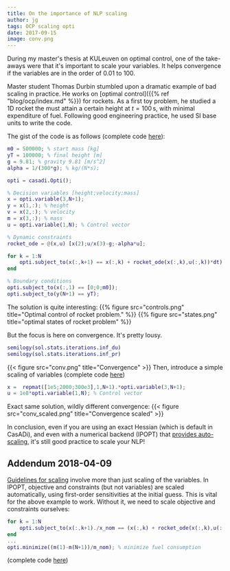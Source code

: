```yaml
---
title: On the importance of NLP scaling
author: jg
tags: OCP scaling opti
date: 2017-09-15
image: conv.png
---
```


During my master's thesis at KULeuven on optimal control, one of the take-aways were that it's important to scale your variables. It helps convergence if the variables are in the order of 0.01 to 100.

<!--more-->

Master student Thomas Durbin stumbled upon a dramatic example of bad scaling in practice. He works on [optimal control]({{% ref "blog/ocp/index.md" %}}) for rockets. As a first toy problem, he studied a 1D rocket the must attain a certain height at $t=100\,\mathrm{s}$, with minimal expenditure of fuel. Following good engineering practice, he used SI base units to write the code.

The gist of the code is as follows (complete code [here](rocket.m)):
```matlab
m0 = 500000; % start mass [kg]
yT = 100000; % final height [m]
g = 9.81; % gravity 9.81 [m/s^2]
alpha = 1/(300*g); % kg/(N*s);

opti = casadi.Opti();

% Decision variables [height;velocity;mass]
x = opti.variable(3,N+1);
y = x(1,:); % height
v = x(2,:); % velocity
m = x(3,:); % mass
u = opti.variable(1,N); % Control vector

% Dynamic constraints
rocket_ode = @(x,u) [x(2);u/x(3)-g;-alpha*u];

for k = 1:N
    opti.subject_to(x(:,k+1) == x(:,k) + rocket_ode(x(:,k),u(:,k))*dt);
end

% Boundary conditions
opti.subject_to(x(:,1) == [0;0;m0]);
opti.subject_to(y(N+1) == yT);
```

The solution is quite interesting:
{{% figure src="controls.png" title="Optimal control of rocket problem." %}}
{{% figure src="states.png" title="optimal states of rocket problem" %}}

But the focus is here on convergence. It's pretty lousy.
```matlab
semilogy(sol.stats.iterations.inf_du)
semilogy(sol.stats.iterations.inf_pr)
```
{{< figure src="conv.png" title="Convergence" >}}
Then, introduce a simple scaling of variables (complete code [here](rocket_scaled.m))
```matlab
x =  repmat([1e5;2000;300e3],1,N+1).*opti.variable(3,N+1);
u = 1e8*opti.variable(1,N); % Control vector
```
Exact same solution, wildly different convergence:
{{< figure src="conv_scaled.png" title="Convergence scaled" >}}

In conclusion, even if you are using an exact Hessian (which is default in CasADi), and even with a numerical backend (IPOPT) that [provides auto-scaling](https://www.coin-or.org/Ipopt/documentation/node43.html), it's still good practice to scale your NLP!

## Addendum 2018-04-09

[Guidelines for scaling](http://homes.esat.kuleuven.be/~optec/events/courses/JohnBetts_coursept1brf.pdf) involve more than just scaling of the variables.
In IPOPT, objective and constraints (but not variables) are scaled automatically, using first-order sensitivities at the initial guess.
This is vital for the above example to work. Without it, we need to scale objective and constraints ourselves:

```matlab
for k = 1:N
    opti.subject_to(x(:,k+1)./x_nom == (x(:,k) + rocket_ode(x(:,k),u(:,k))*dt)./x_nom);
end
...
opti.minimize((m(1)-m(N+1))/m_nom); % minimize fuel consumption
```

(complete code [here](rocket_scaled2.m))

